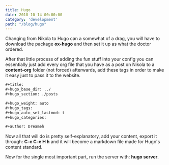 ```yaml
---
title: Hugo
date: 2018-10-14 00:00:00
category: 'development'
path: "/blog/hugo"
---
```


Changing from Nikola to Hugo can a somewhat of a drag, you will have to
download the package **ox-hugo** and then set it up as what the doctor ordered.

After that little process of adding the fun stuff into your config you can essentially just
add every org file that you have as a post on Nikola to a **content-org** folder (not forced)
afterwards, add these tags in order to make it easy just to pass it to the website.

```markdown
#+title:
#+hugo_base_dir: ../
#+hugo_section: ./posts

#+hugo_weight: auto
#+hugo_tags:
#+hugo_auto_set_lastmod: t
#+hugo_categories:

#+author: Dreameh
```

Now all that will do is pretty self-explanatory, add your content, export it through:
**C-c C-e H h** and it will become a markdown file made for Hugo's content standard.

Now for the single most important part, run the server with: **hugo server**.
